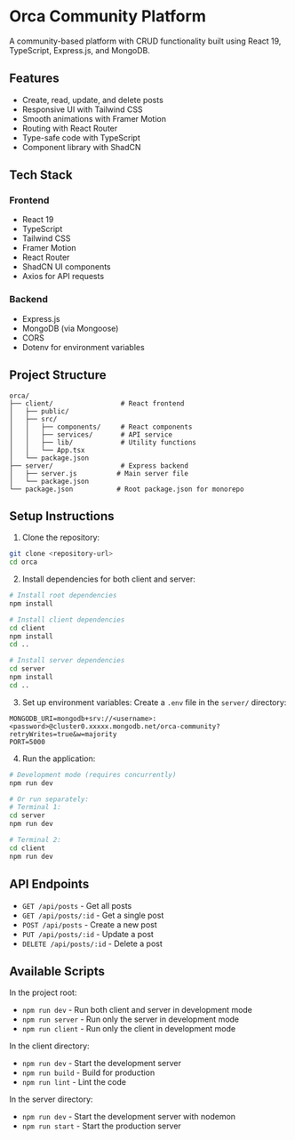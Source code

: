 # Orca Community Platform

A community-based platform with CRUD functionality built using React 19, TypeScript, Express.js, and MongoDB.

## Features

- Create, read, update, and delete posts
- Responsive UI with Tailwind CSS
- Smooth animations with Framer Motion
- Routing with React Router
- Type-safe code with TypeScript
- Component library with ShadCN

## Tech Stack

### Frontend
- React 19
- TypeScript
- Tailwind CSS
- Framer Motion
- React Router
- ShadCN UI components
- Axios for API requests

### Backend
- Express.js
- MongoDB (via Mongoose)
- CORS
- Dotenv for environment variables

## Project Structure

```
orca/
├── client/                 # React frontend
│   ├── public/
│   ├── src/
│   │   ├── components/     # React components
│   │   ├── services/       # API service
│   │   ├── lib/            # Utility functions
│   │   └── App.tsx
│   └── package.json
├── server/                 # Express backend
│   ├── server.js          # Main server file
│   └── package.json
└── package.json           # Root package.json for monorepo
```

## Setup Instructions

1. Clone the repository:
```bash
git clone <repository-url>
cd orca
```

2. Install dependencies for both client and server:
```bash
# Install root dependencies
npm install

# Install client dependencies
cd client
npm install
cd ..

# Install server dependencies
cd server
npm install
cd ..
```

3. Set up environment variables:
Create a `.env` file in the `server/` directory:
```env
MONGODB_URI=mongodb+srv://<username>:<password>@cluster0.xxxxx.mongodb.net/orca-community?retryWrites=true&w=majority
PORT=5000
```

4. Run the application:
```bash
# Development mode (requires concurrently)
npm run dev

# Or run separately:
# Terminal 1:
cd server
npm run dev

# Terminal 2:
cd client
npm run dev
```

## API Endpoints

- `GET /api/posts` - Get all posts
- `GET /api/posts/:id` - Get a single post
- `POST /api/posts` - Create a new post
- `PUT /api/posts/:id` - Update a post
- `DELETE /api/posts/:id` - Delete a post

## Available Scripts

In the project root:
- `npm run dev` - Run both client and server in development mode
- `npm run server` - Run only the server in development mode
- `npm run client` - Run only the client in development mode

In the client directory:
- `npm run dev` - Start the development server
- `npm run build` - Build for production
- `npm run lint` - Lint the code

In the server directory:
- `npm run dev` - Start the development server with nodemon
- `npm run start` - Start the production server